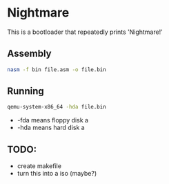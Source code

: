 # Nightmare
This is a bootloader that repeatedly prints 'Nightmare!'

## Assembly
```bash
nasm -f bin file.asm -o file.bin
```

## Running
```bash
qemu-system-x86_64 -hda file.bin
```
* -fda means floppy disk a
* -hda means hard disk a

## TODO:
* create makefile
* turn this into a iso (maybe?)
